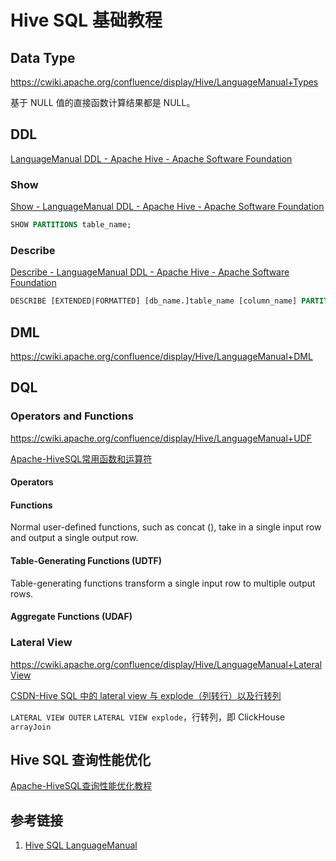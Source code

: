 # Hive SQL 基础教程


## Data Type

https://cwiki.apache.org/confluence/display/Hive/LanguageManual+Types

基于 NULL 值的直接函数计算结果都是 NULL。

## DDL

[LanguageManual DDL - Apache Hive - Apache Software Foundation](https://cwiki.apache.org/confluence/display/Hive/LanguageManual+DDL)


### Show

[Show - LanguageManual DDL - Apache Hive - Apache Software Foundation](https://cwiki.apache.org/confluence/display/Hive/LanguageManual+DDL#LanguageManualDDL-Show)

```sql
SHOW PARTITIONS table_name;
```


### Describe

[Describe - LanguageManual DDL - Apache Hive - Apache Software Foundation](https://cwiki.apache.org/confluence/display/Hive/LanguageManual+DDL#LanguageManualDDL-Describe)

```sql
DESCRIBE [EXTENDED|FORMATTED] [db_name.]table_name [column_name] PARTITION partition_spec;
```


## DML

https://cwiki.apache.org/confluence/display/Hive/LanguageManual+DML



## DQL


### Operators and Functions

https://cwiki.apache.org/confluence/display/Hive/LanguageManual+UDF

[Apache-HiveSQL常用函数和运算符](work/component/Big-Data/Apache-Hive/Apache-Hive-SQL/Apache-HiveSQL常用函数和运算符.md)

#### Operators

#### Functions

Normal user-defined functions, such as concat (), take in a single input row and output a single output row.

#### Table-Generating Functions (UDTF)

Table-generating functions transform a single input row to multiple output rows.
 
#### Aggregate Functions (UDAF)



### Lateral View

https://cwiki.apache.org/confluence/display/Hive/LanguageManual+LateralView


[CSDN-Hive SQL 中的 lateral view 与 explode（列转行）以及行转列](https://blog.csdn.net/qq_42374697/article/details/115273726)

`LATERAL VIEW OUTER`
`LATERAL VIEW explode`，行转列，即 ClickHouse  `arrayJoin` 

## Hive SQL 查询性能优化

[Apache-HiveSQL查询性能优化教程](work/component/Big-Data/Apache-Hive/Apache-Hive-SQL/Apache-HiveSQL查询性能优化教程.md)

## 参考链接
1. [Hive SQL LanguageManual](https://cwiki.apache.org/confluence/display/Hive/LanguageManual)
